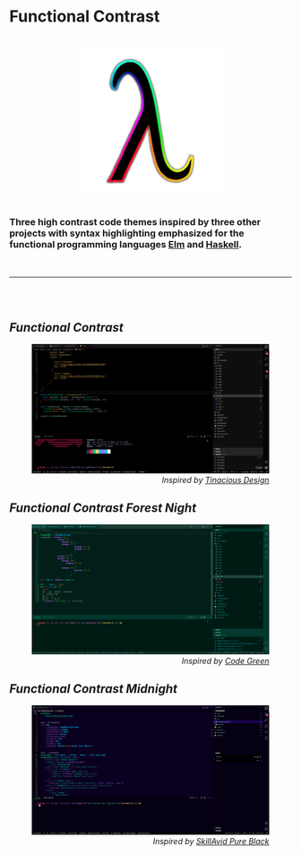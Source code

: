 # Functional Contrast

<p align="center">
  <img src="icon.png" style="width: 260px; display: block; margin: 40px auto;" width="260px" />
</p>

### Three high contrast code themes inspired by three other projects with syntax highlighting emphasized for the functional programming languages [Elm](https://elm-lang.org/) and [Haskell](https://www.haskell.org/).
<br>
<hr> 
<br>
<br>


## <cite>Functional Contrast</cite>
<figure>
  <img src="images/fc-black.png"/>
<figcaption align ="right">
  <cite>
    Inspired by <a href="https://marketplace.visualstudio.com/items?itemName=tinaciousdesign.theme-tinaciousdesign">Tinacious Design</a>
  </cite>
  </figcaption>
</figure>


## <cite>Functional Contrast Forest Night</cite>
<figure>
  <img src="images/fc-forest.png"/>
<figcaption align ="right">
  <cite>
    Inspired by 
    <a href="https://marketplace.visualstudio.com/items?itemName=Sujan.code-green#:~:text=Hit%20Cmd%2BShift%2BP%20%2F,Select%20and%20hit%20enter%20again.">
      Code Green
    </a>
  </cite>
  </figcaption>
</figure>


## <cite>Functional Contrast Midnight</cite>
<figure>
  <img src="images/fc-midnight.png"/>
<figcaption align ="right">
  <cite>
    Inspired by 
    <a href="https://marketplace.visualstudio.com/items?itemName=redwan-hossain.skillavid-pure-black">
      SkillAvid Pure Black 
    </a>
  </cite>
  </figcaption>
</figure>
